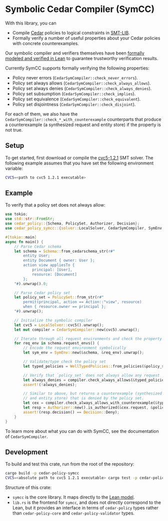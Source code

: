 # Symbolic Cedar Compiler (SymCC)

With this library, you can
- Compile [Cedar](https://www.cedarpolicy.com/) policies to logical constraints in [SMT-LIB](https://smt-lib.org/).
- Formally verify a number of useful properties about your Cedar policies with concrete counterexamples.

Our symbolic compiler and verifiers themselves have been [formally modeled and verified in Lean](https://github.com/cedar-policy/cedar-spec/tree/main/cedar-lean#verified-properties)
to guarantee trustworthy verification results.

Currently SymCC supports formally verifying the following properties:
- Policy never errors (`CedarSymCompiler::check_never_errors`).
- Policy set always allows (`CedarSymCompiler::check_always_allows`).
- Policy set always denies (`CedarSymCompiler::check_always_denies`).
- Policy set subsumption (`CedarSymCompiler::check_implies`).
- Policy set equivalence (`CedarSymCompiler::check_equivalent`).
- Policy set disjointness (`CedarSymCompiler::check_disjoint`).

For each of them, we also have the `CedarSymCompiler::check_*_with_counterexample` counterparts that
produce a counterexample (a synthesized request and entity store) if the property is not true.

## Setup

To get started, first download or compile the [cvc5-1.2.1](https://github.com/cvc5/cvc5/releases/tag/cvc5-1.2.1) SMT solver.
The following example assumes that you have set the following environment variable:
```sh
CVC5=<path to cvc5 1.2.1 executable>
```

## Example

To verify that a policy set does not always allow:
```rust
use tokio;
use std::str::FromStr;
use cedar_policy::{Schema, PolicySet, Authorizer, Decision};
use cedar_policy_symcc::{solver::LocalSolver, CedarSymCompiler, SymEnv, WellTypedPolicies};

#[tokio::main]
async fn main() {
    // Parse Cedar schema
    let schema = Schema::from_cedarschema_str(r#"
        entity User;
        entity Document { owner: User };
        action view appliesTo {
            principal: [User],
            resource: [Document]
        };
    "#).unwrap().0;

    // Parse Cedar policy set
    let policy_set = PolicySet::from_str(r#"
        permit(principal, action == Action::"view", resource)
        when { resource.owner == principal };
    "#).unwrap();

    // Initialize the symbolic compiler
    let cvc5 = LocalSolver::cvc5().unwrap();
    let mut compiler = CedarSymCompiler::new(cvc5).unwrap();

    // Iterate through all request environments and check the property
    for req_env in schema.request_envs() {
        // Encode the request environment symbolically
        let sym_env = SymEnv::new(&schema, &req_env).unwrap();

        // Validate/type check the policy set
        let typed_policies = WellTypedPolicies::from_policies(&policy_set, &req_env, &schema).unwrap();

        // Verify that `policy_set` does not always allow any request
        let always_denies = compiler.check_always_allows(&typed_policies, &sym_env).await.unwrap();
        assert!(!always_denies);

        // Similar to above, but returns a counterexample (synthesized request
        // and entity store) that is denied by the policy set.
        let cex = compiler.check_always_allows_with_counterexample(&typed_policies, &sym_env).await.unwrap().unwrap();
        let resp = Authorizer::new().is_authorized(&cex.request, &policy_set, &cex.entities);
        assert!(resp.decision() == Decision::Deny);
    }
}
```

To learn more about what you can do with SymCC, see the documentation of `CedarSymCompiler`.

## Development

To build and test this crate, run from the root of the repository:
```sh
cargo build -p cedar-policy-symcc
CVC5=<absolute path to cvc5 1.2.1 executable> cargo test -p cedar-policy-symcc
```

Structure of this crate:
- `symcc` is the core library. It maps directly to the [Lean model](https://github.com/cedar-policy/cedar-spec/tree/main/cedar-lean/Cedar/SymCC).
- `lib.rs` is the frontend for `symcc`, and does not directly correspond to the Lean,
  but it provides an interface in terms of `cedar-policy` types rather than
  `cedar-policy-core` and `cedar-policy-validator` types.
